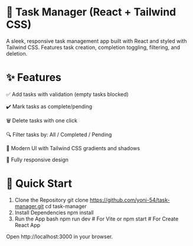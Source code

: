 # 🎯 Task Manager (React + Tailwind CSS)

A sleek, responsive task management app built with React and styled with Tailwind CSS. Features task creation, completion toggling, filtering, and deletion.

# ✨ Features

✅ Add tasks with validation (empty tasks blocked)

✔️ Mark tasks as complete/pending

🗑️ Delete tasks with one click

🔍 Filter tasks by: All / Completed / Pending

🎨 Modern UI with Tailwind CSS gradients and shadows

📱 Fully responsive design

# 🚀 Quick Start

1. Clone the Repository
git clone https://github.com/yoni-54/task-manager.git
cd task-manager
2. Install Dependencies
npm install
3. Run the App
bash
npm run dev  # For Vite
or
npm start    # For Create React App

Open http://localhost:3000 in your browser.
